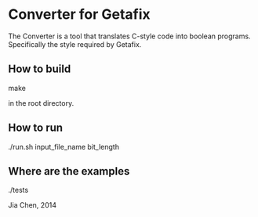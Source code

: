 <h1>Converter for Getafix</h1>
The Converter is a tool that translates C-style code into boolean programs. Specifically the style required by Getafix.

<h2>How to build</h2>
make

in the root directory.

<h2>How to run</h2>
./run.sh input_file_name bit_length

<h2>Where are the examples</h2>
./tests

Jia Chen, 2014